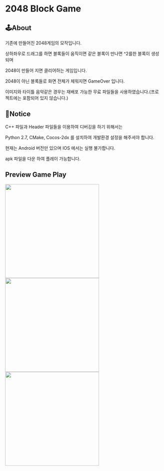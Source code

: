 # 2048 Block Game

## 🕹About

기존에 만들어진 2048게임의 모작입니다.

상하좌우로 드래그를 하면 블록들이 움직이면 같은 블록이 만나면 ^2를한 블록이 생성되며 

2048이 만들어 지면 클리어하는 게임입니다.

2048이 아닌 블록들로 화면 전체가 체워지면 GameOver 입니다.

이미지와 타이틀 음악같은 경우는 재배포 가능한 무료 파일들을 사용하였습니다.(프로젝트에는 포함되어 있지 않습니다.)

## 📢Notice

C++ 파일과 Header 파일들을 이용하여 디버깅을 하기 위해서는

Python 2.7, CMake, Cocos-2dx 를 설치하여 개발환경 설정을 해주셔야 합니다.

현재는 Android 버전만 있으며 IOS 에서는 실행 불가합니다.

apk 파일을 다운 하여 플레이 가능합니다.

## Preview Game Play

<div class="img-txt-wrap">
    <div class="img-wrap">
        <img width="300"  src="https://user-images.githubusercontent.com/83346490/141237812-a22f0a6d-666a-4c2d-906d-384358256455.png"/>
    </div>
    <div class="img-wrap">
        <img width="300" src="https://user-images.githubusercontent.com/83346490/141237680-75f6656e-1733-41a4-8556-a91715d87b03.png"/>
    </div>
    <div class="img-wrap">
        <img width="300" src="https://user-images.githubusercontent.com/83346490/141237854-defe9051-b556-47c6-9ea9-502f6b059ba8.png"/>
    </div>
</div>

